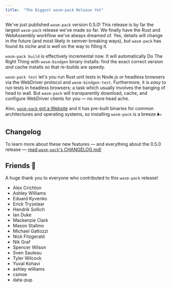 ```yaml
---
title:  "The Biggest wasm-pack Release Yet"
---
```


We've just published `wasm-pack` version 0.5.0! This release is by far the
largest `wasm-pack` release we've made so far. We finally have the Rust and
WebAssembly workflow we've always dreamed of. Yes, details will change in the
future (and most likely in semver-breaking ways), but `wasm-pack` has found its
niche and is well on the way to filling it.

`wasm-pack build` is effectively incremental now. It will automatically Do The
Right Thing with `wasm-bindgen` binary installs: find the exact correct version
*and* cache installs so that re-builds are speedy.

`wasm-pack test` let's you run Rust unit tests in Node.js or headless browsers
via the WebDriver protocol and `wasm-bindgen-test`. Furthermore, it is *easy* to
run tests in headless browsers; a task which usually involves the banging of
head to wall. But `wasm-pack` will transparently download, cache, and configure
WebDriver clients for you &mdash; no more head ache.

Also, [`wasm-pack` got a Website](https://rustwasm.github.io/wasm-pack/) and it
has pre-built binaries for common architectures and operating systems, so
installing `wasm-pack` is a breeze 🌬️

## Changelog

To learn more about these new features &mdash; and everything about the 0.5.0
release &mdash; [read `wasm-pack`'s CHANGELOG.md!](https://github.com/rustwasm/wasm-pack/blob/master/CHANGELOG.md#%EF%B8%8F-050)

## Friends 💖

A huge thank you to everyone who contributed to this `wasm-pack` release!

- Alex Crichton
- Ashley Williams
- Eduard Kyvenko
- Erick Tryzelaar
- Hendrik Sollich
- Ian Duke
- Mackenzie Clark
- Mason Stallmo
- Michael Gattozzi
- Nick Fitzgerald
- Nik Graf
- Spencer Wilson
- Sven Sauleau
- Tyler Wilcock
- Yuval Kohavi
- ashley williams
- csmoe
- data-pup
